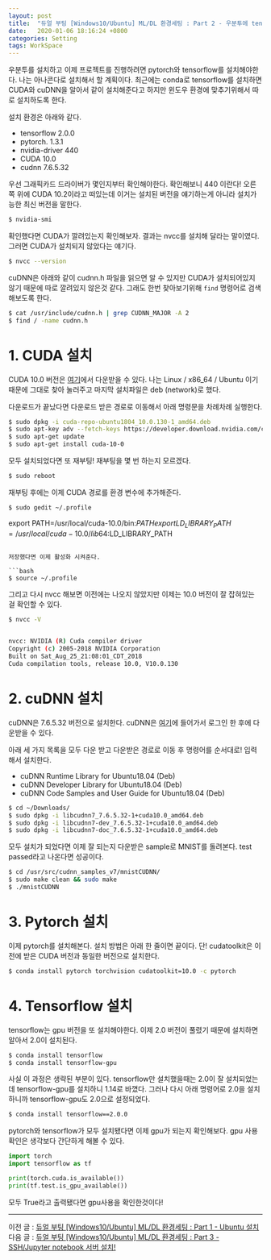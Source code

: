 ```yaml
---
layout: post
title:  "듀얼 부팅 [Windows10/Ubuntu] ML/DL 환경세팅 : Part 2 - 우분투에 tensorflow, pytorch 설치 ! (with gpu)"
date:   2020-01-06 18:16:24 +0800
categories: Setting
tags: WorkSpace
---  
```


우분투를 설치하고 이제 프로젝트를 진행하려면 pytorch와 tensorflow를 설치해야한다. 나는 아나콘다로 설치해서 할 계획이다. 최근에는 conda로 tensorflow를 설치하면 CUDA와 cuDNN을 알아서 같이 설치해준다고 하지만 윈도우 환경에 맞추기위해서 따로 설치하도록 한다.

설치 환경은 아래와 같다.

- tensorflow 2.0.0  
- pytorch. 1.3.1
- nvidia-driver 440
- CUDA 10.0
- cudnn 7.6.5.32

우선 그래픽카드 드라이버가 몇인지부터 확인해야한다. 확인해보니 440 이란다! 오른쪽 위에 CUDA 10.2이라고 떠있는데 이거는 설치된 버전을 얘기하는게 아니라 설치가능한 최신 버전을 말한다.

```bash
$ nvidia-smi
```

확인했다면 CUDA가 깔려있는지 확인해보자. 결과는 nvcc를 설치해 달라는 말이였다. 그러면 CUDA가 설치되지 않았다는 얘기다.

```bash
$ nvcc --version
```

cuDNN은 아래와 같이 cudnn.h 파일을 읽으면 알 수 있지만 CUDA가 설치되어있지 않기 때문에 따로 깔려있지 않은것 같다. 그래도 한번 찾아보기위해 `find` 명령어로 검색해보도록 한다.

```bash
$ cat /usr/include/cudnn.h | grep CUDNN_MAJOR -A 2
$ find / -name cudnn.h
```

# 1. CUDA 설치

CUDA 10.0 버전은 [여기](https://developer.nvidia.com/cuda-10.0-download-archive?target_os=Linux&target_arch=x86_64&target_distro=Ubuntu&target_version=1804&target_type=debnetwork)에서 다운받을 수 있다. 나는 Linux / x86_64 / Ubuntu 이기 때문에 그대로 찾아 눌러주고 마지막 설치파일은 deb (network)로 했다.  

다운로드가 끝났다면 다운로드 받은 경로로 이동해서 아래 명령문을 차례차례 실행한다.

```bash
$ sudo dpkg -i cuda-repo-ubuntu1804_10.0.130-1_amd64.deb
$ sudo apt-key adv --fetch-keys https://developer.download.nvidia.com/compute/cuda/repos/ubuntu1804/x86_64/7fa2af80.pub
$ sudo apt-get update
$ sudo apt-get install cuda-10-0
```

모두 설치되었다면 또 재부팅! 재부팅을 몇 번 하는지 모르겠다.

```bash
$ sudo reboot
```

재부팅 후에는 이제 CUDA 경로를 환경 변수에 추가해준다.

```bash
$ sudo gedit ~/.profile
```

export PATH=/usr/local/cuda-10.0/bin:$PATH
export LD_LIBRARY_PATH=/usr/local/cuda-10.0/lib64:$LD_LIBRARY_PATH
```

저장했다면 이제 활성화 시켜준다.

```bash
$ source ~/.profile
```

그리고 다시 nvcc 해보면 이전에는 나오지 않았지만 이제는 10.0 버전이 잘 잡혀있는 걸 확인할 수 있다.

```bash
$ nvcc -V

    
nvcc: NVIDIA (R) Cuda compiler driver
Copyright (c) 2005-2018 NVIDIA Corporation
Built on Sat_Aug_25_21:08:01_CDT_2018
Cuda compilation tools, release 10.0, V10.0.130
```

# 2. cuDNN 설치

cuDNN은 7.6.5.32 버전으로 설치한다. cuDNN은 [여기](https://developer.nvidia.com/rdp/form/cudnn-download-survey)에 들어가서 로그인 한 후에 다운받을 수 있다.

아래 세 가지 목록을 모두 다운 받고 다운받은 경로로 이동 후 명령어를 순서대로! 입력해서 설치한다.

- cuDNN Runtime Library for Ubuntu18.04 (Deb)
- cuDNN Developer Library for Ubuntu18.04 (Deb)
- cuDNN Code Samples and User Guide for Ubuntu18.04 (Deb)

```bash
$ cd ~/Downloads/
$ sudo dpkg -i libcudnn7_7.6.5.32-1+cuda10.0_amd64.deb
$ sudo dpkg -i libcudnn7-dev_7.6.5.32-1+cuda10.0_amd64.deb
$ sudo dpkg -i libcudnn7-doc_7.6.5.32-1+cuda10.0_amd64.deb
```

모두 설치가 되었다면 이제 잘 되는지 다운받은 sample로 MNIST를 돌려본다. test passed라고 나온다면 성공이다.

```bash
$ cd /usr/src/cudnn_samples_v7/mnistCUDNN/
$ sudo make clean && sudo make
$ ./mnistCUDNN
```

# 3. Pytorch 설치

이제 pytorch를 설치해본다. 설치 방법은 아래 한 줄이면 끝이다. 단! cudatoolkit은 이전에 받은 CUDA 버전과 동일한 버전으로 설치한다.

```bash
$ conda install pytorch torchvision cudatoolkit=10.0 -c pytorch
```

# 4. Tensorflow 설치

tensorflow는 gpu 버전을 또 설치해야한다. 이제 2.0 버전이 풀렸기 때문에 설치하면 알아서 2.0이 설치된다. 

```bash
$ conda install tensorflow
$ conda install tensorflow-gpu
```

사실 이 과정은 생략된 부분이 있다. tensorflow만 설치했을때는 2.0이 잘 설치되었는데 tensorflow-gpu를 설치하니 1.14로 바꼈다. 그러나 다시 아래 명령어로 2.0을 설치하니까 tensorflow-gpu도 2.0으로 설정되었다. 

```bash
$ conda install tensorflow==2.0.0
```

pytorch와 tensorflow가 모두 설치됐다면 이제 gpu가 되는지 확인해보다. gpu 사용확인은 생각보다 간단하게 해볼 수 있다. 

```python
import torch
import tensorflow as tf

print(torch.cuda.is_available())
print(tf.test.is_gpu_available())
```

모두 True라고 출력됐다면 gpu사용을 확인한것이다!

---

이전 글 : [듀얼 부팅 [Windows10/Ubuntu] ML/DL 환경세팅 : Part 1 - Ubuntu 설치](https://datanetworkanalysis.github.io/2020/01/06/dual_part1)
다음 글 : [듀얼 부팅 [Windows10/Ubuntu] ML/DL 환경세팅 : Part 3 - SSH/Jupyter notebook 서버 설치!](https://datanetworkanalysis.github.io/2020/01/06/dual_part3)